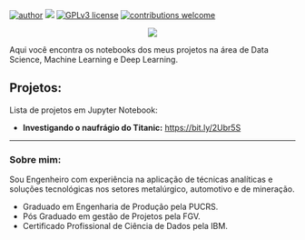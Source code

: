 
[![author](https://img.shields.io/badge/author-brunoazambuja-red.svg)](https://www.linkedin.com/in/brunoazambuja) [![](https://img.shields.io/badge/python-3.5+-blue.svg)](https://www.python.org/downloads/release/python-365/) [![GPLv3 license](https://img.shields.io/badge/License-GPLv3-blue.svg)](http://perso.crans.org/besson/LICENSE.html) [![contributions welcome](https://img.shields.io/badge/contributions-welcome-brightgreen.svg?style=flat)](https://github.com/brunoazambuja)


<p align="center">
  <img src="https://github.com/BrunoAzambuja/template_portfolio/blob/main/banner1.jpg" >
</p>
Aqui você encontra os notebooks dos meus projetos na área de Data Science, Machine Learning e Deep Learning.

## Projetos:

Lista de projetos em Jupyter Notebook:

* **Investigando o naufrágio do Titanic:** https://bit.ly/2Ubr5S

---
### Sobre mim:
Sou Engenheiro com experiência na aplicação de técnicas analíticas e soluções tecnológicas nos setores metalúrgico, automotivo e de mineração.
* Graduado em Engenharia de Produção pela PUCRS.
* Pós Graduado em gestão de Projetos pela FGV.
* Certificado Profissional de Ciência de Dados pela IBM.
